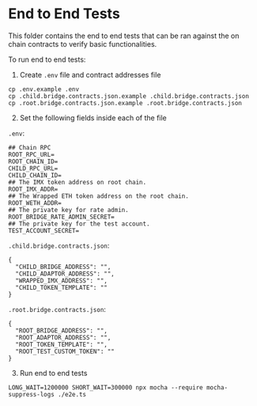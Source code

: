 # End to End Tests

This folder contains the end to end tests that can be ran against the on chain contracts to verify basic functionalities. 

To run end to end tests:

1. Create `.env` file and contract addresses file
```
cp .env.example .env
cp .child.bridge.contracts.json.example .child.bridge.contracts.json
cp .root.bridge.contracts.json.example .root.bridge.contracts.json
```

2. Set the following fields inside each of the file

`.env`:
```
## Chain RPC
ROOT_RPC_URL=
ROOT_CHAIN_ID=
CHILD_RPC_URL=
CHILD_CHAIN_ID=
## The IMX token address on root chain.
ROOT_IMX_ADDR=
## The Wrapped ETH token address on the root chain.
ROOT_WETH_ADDR=
## The private key for rate admin.
ROOT_BRIDGE_RATE_ADMIN_SECRET=
## The private key for the test account.
TEST_ACCOUNT_SECRET=
```

`.child.bridge.contracts.json`:
```
{
  "CHILD_BRIDGE_ADDRESS": "",
  "CHILD_ADAPTOR_ADDRESS": "",
  "WRAPPED_IMX_ADDRESS": "",
  "CHILD_TOKEN_TEMPLATE": ""
}
```

`.root.bridge.contracts.json`:
```
{
  "ROOT_BRIDGE_ADDRESS": "",
  "ROOT_ADAPTOR_ADDRESS": "",
  "ROOT_TOKEN_TEMPLATE": "",
  "ROOT_TEST_CUSTOM_TOKEN": ""
}
```

3. Run end to end tests
```
LONG_WAIT=1200000 SHORT_WAIT=300000 npx mocha --require mocha-suppress-logs ./e2e.ts
```